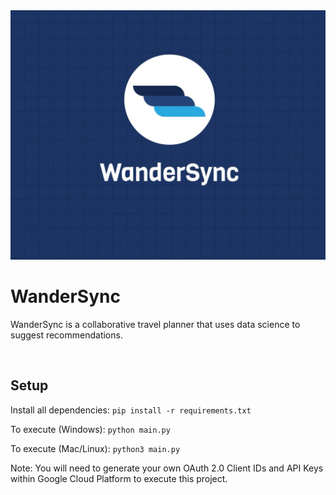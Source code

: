 <img src="website/static/images/WanderSync.jpeg">

# WanderSync

WanderSync is a collaborative travel planner that uses data science to suggest recommendations.

<br>

## Setup

Install all dependencies: `pip install -r requirements.txt`

To execute (Windows): `python main.py`

To execute (Mac/Linux): `python3 main.py`

Note: You will need to generate your own OAuth 2.0 Client IDs and API Keys within Google Cloud Platform to execute this project. 